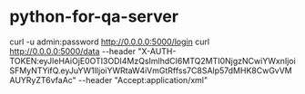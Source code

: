 # python-for-qa-server


curl -u admin:password http://0.0.0.0:5000/login
curl http://0.0.0.0:5000/data --header "X-AUTH-TOKEN:eyJleHAiOjE0OTI3ODI4MzQsImlhdCI6MTQ2MTI0NjgzNCwiYWxnIjoiSFMyNTYifQ.eyJuYW1lIjoiYWRtaW4iVmGtRffss7C8SAlp57dMHK8CwGvVMAUYRyZT6vfaAc"  --header "Accept:application/xml"
